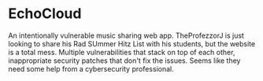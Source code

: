 # EchoCloud
An intentionally vulnerable music sharing web app. TheProfezzorJ is just looking to share his Rad SUmmer Hitz List with his students, but the website is a total mess. Multiple vulnerabilities that stack on top of each other, inappropriate security patches that don't fix the issues. Seems like they need some help from a cybersecurity professional.
